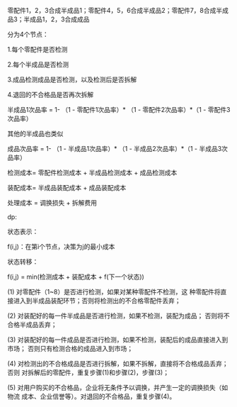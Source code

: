零配件1，2，3合成半成品1；零配件4，5，6合成半成品2；零配件7，8合成半成品3；半成品1，2，3合成成品



分为4个节点：

1.每个零配件是否检测

2.每个半成品是否检测

3.成品检测成品是否检测，以及检测后是否拆解

4.退回的不合格品是否再次拆解



半成品1次品率 = 1- （1 - 零配件1次品率）* （1 - 零配件2次品率）*（1 - 零配件3次品率）

其他的半成品也类似

成品次品率 = 1- （1 - 半成品1次品率）* （1 - 半成品2次品率）*（1 - 半成品3次品率）

检测成本= 零配件检测成本 + 半成品检测成本 + 成品检测成本

装配成本= 半成品装配成本 + 成品装配成本



处理成本 = 调换损失 + 拆解费用



dp:



状态表示：

f(i,j)：在第i个节点，决策为j的最小成本



状态转移：

f(i,j) = min(检测成本 + 装配成本 + f(下一个状态))



(1) 对零配件（1~8）是否进行检测，如果对某种零配件不检测，这 种零配件将直接进入到半成品装配环节；否则将检测出的不合格零配件丢弃；

 (2) 对装配好的每一件半成品是否进行检测，如果不检测，装配为成品； 否则将不合格半成品丢弃；

 (3) 对装配好的每一件成品是否进行检测，如果不检测，装配后的成品直接进入到市场； 否则只有检测合格的成品进入到市场；

 (4) 对检测出的不合格成品是否进行拆解，如果不拆解，直接将不合格成品丢弃；否则 对拆解后的零配件，重复步骤(1)和步骤(2)，步骤(3)；

 (5) 对用户购买的不合格品，企业将无条件予以调换，并产生一定的调换损失（如物流 成本、企业信誉等）。对退回的不合格品，重复步骤(4)。
